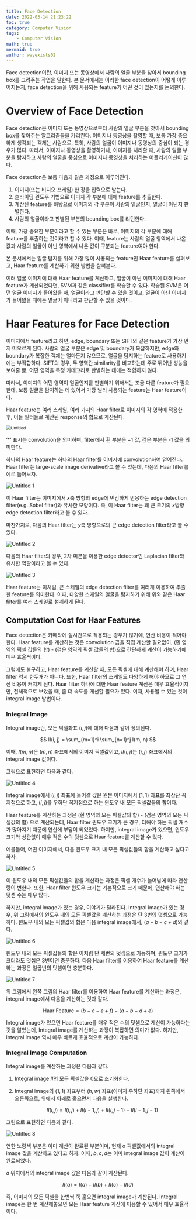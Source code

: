 ```yaml
---
title: Face Detection
date: 2022-03-14 21:23:22
toc: true
category: Computer Vision
tags:
    - Computer Vision
math: true
mermaid: true
author: wayexists02
---
```




Face detection이란, 이미지 또는 동영상에서 사람의 얼굴 부분을 찾아서 bounding box를 그려주는 작업을 말한다. 본 문서에서는 이러한 face detection이 어떻게 이루어지는지, face detection을 위해 사용되는 feature가 어떤 것이 있는지를 논의한다.



# Overview of Face Detection



Face detection은 이미지 또는 동영상으로부터 사람의 얼굴 부분을 찾아서 bounding box를 찾아주는 알고리즘들을 가리킨다. 이미지나 동영상을 촬영할 때, 보통 가장 중요하게 생각되는 객체는 사람으로, 특히, 사람의 얼굴이 이미지나 동영상의 중심이 되는 경우가 많다. 따라서, 이미지나 동영상을 촬영하거나, 이미지를 처리할 때, 사람의 얼굴 부분을 탐지하고 사람의 얼굴을 중심으로 이미지나 동영상을 처리하는 어플리케이션이 많다.

Face detection은 보통 다음과 같은 과정으로 이루어진다.

1. 이미지(또는 비디오 프레임) 한 장을 입력으로 받는다.
2. 슬라이딩 윈도우 기법으로 이미지 각 부분에 대해 feature를 추출한다.
3. 계산된 feature를 바탕으로 이미지의 각 부분이 사람의 얼굴인지, 얼굴이 아닌지 판별한다.
4. 사람의 얼굴이라고 판별된 부분의 bounding box를 리턴한다.

이때, 가장 중요한 부분이라고 할 수 있는 부분은 바로, 이미지의 각 부분에 대해 feature를 추출하는 것이라고 할 수 있다. 이때, feature는 사람의 얼굴 영역에서 나온 값과 사람의 얼굴이 아닌 영역에서 나온 값이 구분되는 feature여야 한다.

본 문서에서는 얼굴 탐지를 위해 가장 많이 사용되는 feature인 Haar feature를 살펴보고, Haar feature를 계산하기 위한 방법을 살펴본다.

여러 얼굴 이미지에 대해 Haar feature를 계산하고, 얼굴이 아닌 이미지에 대해 Haar feature가 계산되었다면, SVM과 같은 classifier를 학습할 수 있다. 학습된 SVM은 어떤 얼굴 이미지가 들어왔을 때, 얼굴이라고 판단할 수 있을 것이고, 얼굴이 아닌 이미지가 들어왔을 때에는 얼굴이 아니라고 판단할 수 있을 것이다.



# Haar Features for Face Detection



이미지에서 feature라고 하면, edge, boundary 또는 SIFT와 같은 feature가 가장 먼저 떠오르게 된다. 사람의 얼굴 부분은 edge 및 boundary가 복잡하지만, edge와 boundary가 복잡한 객체는 얼마든지 많으므로, 얼굴을 탐지하는 feature로 사용하기에는 부적합하다. SIFT의 경우, 두 영역간 similarity를 비교하는데 주로 뛰어난 성능을 보여줄 뿐, 어떤 영역을 특정 카테고리로 판별하는 데에는 적합하지 않다.

따라서, 이미지의 어떤 영역이 얼굴인지를 판별하기 위해서는 조금 다른 feature가 필요한데, 보통 얼굴을 탐지하는 데 있어서 가장 널리 사용되는 feature는 Haar feature이다.

Haar feature는 여러 스케일, 여러 가지의 Haar filter로 이미지의 각 영역에 적용한 후, 이들 필터들로 계산된 response의 합으로 계산된다.

<img src="https://user-images.githubusercontent.com/26874750/158171269-55a921a1-f592-40bc-8335-48864bd0c581.png" alt="Untitled" style="zoom:80%;" />

‘$*$’ 표시는 convolution을 의미하며, filter에서 흰 부분은 +1 값, 검은 부분은 -1 값을 의미한다.

하나의 Haar feature는 하나의 Haar filter를 이미지에 convolution하여 얻어진다. Haar filter는 large-scale image derivative라고 볼 수 있는데, 다음의 Haar filter를 예로 들어보자.

![Untitled 1](https://user-images.githubusercontent.com/26874750/158171329-5d75ee2c-c178-408c-aa32-9156a85a7c10.png)

이 Haar filter는 이미지에서 $x$축 방향의 edge에 민감하게 반응하는 edge detection filter(e.g. Sobel filter)와 유사한 모양이다. 즉, 이 Haar filter는 꽤 큰 크기의 $x$방향 edge detection filter라고 볼 수 있다.

마찬가지로, 다음의 Haar filter는 $y$축 방향으로의 큰 edge detection filter라고 볼 수 있다.

![Untitled 2](https://user-images.githubusercontent.com/26874750/158171361-27b5a8d5-bd47-465e-9a6d-4658467571e3.png)

다음의 Haar filter의 경우, 2차 미분을 이용한 edge detector인 Laplacian filter와 유사한 역할이라고 볼 수 있다.

![Untitled 3](https://user-images.githubusercontent.com/26874750/158171395-2bbcc884-d807-4821-9ee8-5ac638eb04a3.png)

Haar feature는 이처럼, 큰 스케일의 edge detection filter를 여러개 이용하여 추출한 feature를 의미한다. 이때, 다양한 스케일의 얼굴을 탐지하기 위해 위와 같은 Haar filter를 여러 스케일로 설계하게 된다.



## Computation Cost for Haar Features

Face detection은 카메라에 실시간으로 적용되는 경우가 많기에, 연산 비용이 적어야 한다. Haar feature를 계산하는 것은 convolution 곱을 직접 계산할 필요없이, (흰 영역의 픽셀 값들의 합) - (검은 영역의 픽셀 값들의 합)으로 간단하게 계산이 가능하기에 매우 효율적이다.

그럼에도 불구하고, Haar feature를 계산할 때, 모든 픽셀에 대해 계산해야 하며, Haar filter 역시 한두개가 아니다. 또한, Haar filter의 스케일도 다양하게 해야 하므로 그 연산 비용이 커지게 된다. Haar filter 하나에 대한 Haar feature 계산은 매우 효율적이지만, 전체적으로 보았을 때, 좀 더 속도를 개선할 필요가 있다. 이때, 사용될 수 있는 것이 integral image 방법이다.



### Integral Image

Integral image란, 모든 픽셀좌표 $(i, j)$에 대해 다음과 같이 정의된다.

$$
II(i, j) = \sum_{m=1}^i \sum_{n=1}^j I(m, n)
$$

이때, $I(m, n)$은 $(m, n)$ 좌표에서의 이미지 픽셀값이고, $II(i, j)$는 $(i, j)$ 좌표에서의 integral image 값이다.

그림으로 표현하면 다음과 같다.

![Untitled 4](https://user-images.githubusercontent.com/26874750/158171444-340902b4-94f9-402d-9c11-38fbb54265e5.png)

Integral image에서 $(i, j)$ 좌표에 들어갈 값은 원본 이미지에서 $(1, 1)$ 좌표를 좌상단 꼭지점으로 하고, $(i, j)$를 우하단 꼭지점으로 하는 윈도우 내 모든 픽셀값들의 합이다.

Haar feature를 계산하는 과정은 (흰 영역의 모든 픽셀값의 합) - (검은 영역의 모든 픽셀값의 합) 으로 계산되는데, Haar filter 윈도우 크기가 큰 경우, 더해야 하는 픽셀 개수가 많아지기 때문에 연산에 부담이 되었었다. 하지만, integral image가 있으면, 윈도우 크기와 상관없이 매우 적은 수의 덧셈으로 Haar feature를 계산할 수 있다.

예를들어, 어떤 이미지에서, 다음 윈도우 크기 내 모든 픽셀값들의 합을 계산하고 싶다고 하자.

![Untitled 5](https://user-images.githubusercontent.com/26874750/158171479-51544968-ac73-4a3e-a261-e6308d3b202d.png)

이 윈도우 내의 모든 픽셀값들의 합을 계산하는 과정은 픽셀 개수가 늘어남에 따라 연산량이 변한다. 또한, Haar filter 윈도우 크기는 기본적으로 크기 때문에, 연산해야 하는 덧셈 수는 매우 많다.

하지만, integral image가 있는 경우, 이야기가 달라진다. Integral image가 있는 경우, 위 그림에서의 윈도우 내의 모든 픽셀값을 계산하는 과정은 단 3번의 덧셈으로 가능하다. 윈도우 내의 모든 픽셀값의 합은 다음 integral image에서, $(a - b - c + d)$와 같다.

![Untitled 6](https://user-images.githubusercontent.com/26874750/158171517-a4c73f74-8121-4373-941b-5e74b60b9800.png)

윈도우 내의 모든 픽셀값들의 합은 이처럼 단 세번의 덧셈으로 가능하며, 윈도우 크기가 크더라도 덧셈은 3번이면 충분하다. 다음 Haar filter를 이용하여 Haar feature를 계산하는 과정은 일곱번의 덧셈이면 충분하다.

![Untitled 7](https://user-images.githubusercontent.com/26874750/158171552-55b3a77d-4efe-4bf3-98b9-85a9a6c0dd86.png)

위 그림에서 왼쪽 그림의 Haar filter를 이용하여 Haar feature를 계산하는 과정은, integral image에서 다음을 계산하는 것과 같다.

$$
\text{Haar Feature} = (b - c - e + f) - (a - b - d + e)
$$

Integral image가 있으면 Haar feature를 매우 적은 수의 덧셈으로 계산이 가능하다는 것을 알았는데, Integral image를 계산하는 과정이 복잡하면 의미가 없다. 하지만, integral image 역시 매우 빠르게 효율적으로 계산이 가능하다.



### Integral Image Computation

Integral image를 계산하는 과정은 다음과 같다.

1. Integral image $II$의 모든 픽셀값을 0으로 초기화한다.

2. Integral image의 $(1, 1)$ 좌표부터 $(h, w)$ 좌표(이미지 우하단 좌표)까지 왼쪽에서 오른쪽으로, 위에서 아래로 훑으면서 다음을 실행한다.

   $$
   II(i, j) = I(i, j) + II(i - 1, j) + II(i, j - 1) - II(i - 1, j - 1)
   $$

그림으로 표현하면 다음과 같다.

![Untitled 8](https://user-images.githubusercontent.com/26874750/158171595-fa0b810f-54e4-4260-b295-8e2ee30aebf1.png)

연한 노랑색 부분은 이미 계산이 완료된 부분이며, 현재 $a$ 픽셀값에서의 integral image 값을 계산하고 있다고 하자. 이때, $b, c, d$는 이미 integral image 값이 계산이 완료되었다.

$a$ 위치에서의 integral image 값은 다음과 같이 계산된다.

$$
II(a) = I(a) + II(b) + II(c) - II(d)
$$

즉, 이미지의 모든 픽셀을 한번씩 쭉 훑으면 integral image가 계산된다. Integral image는 한 번 계산해놓으면 모든 Haar feature 계산에 이용할 수 있어서 매우 효율적이다.